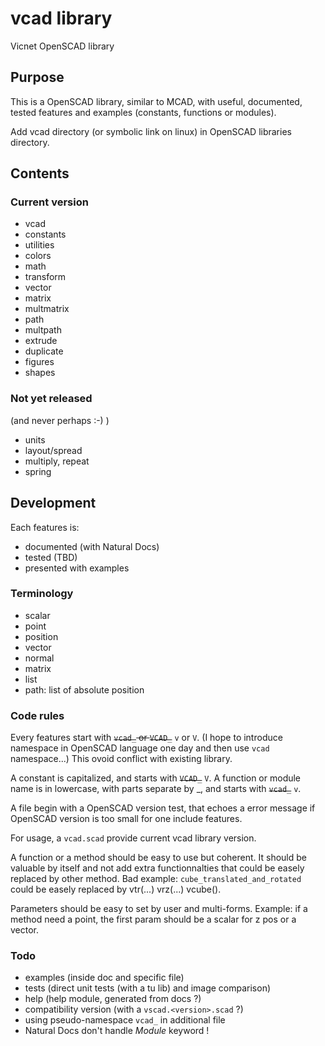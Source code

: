 vcad library
============

Vicnet OpenSCAD library

Purpose
-------

This is a OpenSCAD library, similar to MCAD, with useful, documented,
tested features and examples (constants, functions or modules).

Add vcad directory (or symbolic link on linux) in OpenSCAD libraries directory.

Contents
--------

### Current version

- vcad
- constants
- utilities
- colors
- math
- transform
- vector
- matrix
- multmatrix
- path
- multpath
- extrude
- duplicate
- figures
- shapes

### Not yet released
(and never perhaps :-) )

- units
- layout/spread
- multiply, repeat
- spring

Development
-----------

Each features is:
- documented (with Natural Docs)
- tested (TBD)
- presented with examples

### Terminology

- scalar
- point
- position
- vector
- normal
- matrix
- list
- path: list of absolute position

### Code rules

Every features start with ~~`vcad_` or `VCAD_`~~ `v` or `V`.
(I hope to introduce namespace in OpenSCAD language one day and then use `vcad` namespace...)
This ovoid conflict with existing library.

A constant is capitalized, and starts with ~~`VCAD_`~~ `V`.
A function or module name is in lowercase, with parts separate by _, and starts with ~~`vcad_`~~ `v`.

A file begin with a OpenSCAD version test, that echoes a error message
if OpenSCAD version is too small for one include features.

For usage, a `vcad.scad` provide current vcad library version.

A function or a method should be easy to use but coherent.
It should be valuable by itself and not add extra functionnalties
that could be easely replaced by other method.
Bad example: `cube_translated_and_rotated` could be easely replaced by vtr(...) vrz(...) vcube().

Parameters should be easy to set by user and multi-forms.
Example: if a method need a point, the first param should be a scalar for z pos or a vector.

### Todo

- examples (inside doc and specific file)
- tests (direct unit tests (with a tu lib) and image comparison)
- help (help module, generated from docs ?)
- compatibility version (with a `vscad.<version>.scad` ?)
- using pseudo-namespace `vcad_` in additional file
- Natural Docs don't handle _Module_ keyword !
